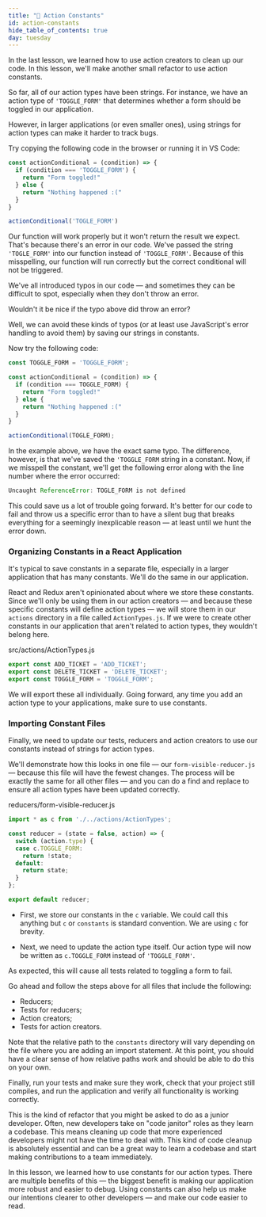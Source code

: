 ```yaml
---
title: "📓 Action Constants"
id: action-constants
hide_table_of_contents: true
day: tuesday
---
```


In the last lesson, we learned how to use action creators to clean up our code. In this lesson, we'll make another small refactor to use action constants.

So far, all of our action types have been strings. For instance, we have an action type of `'TOGGLE_FORM'` that determines whether a form should be toggled in our application.

However, in larger applications (or even smaller ones), using strings for action types can make it harder to track bugs.

Try copying the following code in the browser or running it in VS Code:

```js
const actionConditional = (condition) => {
  if (condition === 'TOGGLE_FORM') {
    return "Form toggled!"
  } else {
    return "Nothing happened :("
  }
}

actionConditional('TOGLE_FORM')
```

Our function will work properly but it won't return the result we expect. That's because there's an error in our code. We've passed the string `'TOGLE_FORM'` into our function instead of `'TOGGLE_FORM'`. Because of this misspelling, our function will run correctly but the correct conditional will not be triggered.

We've all introduced typos in our code — and sometimes they can be difficult to spot, especially when they don't throw an error.

Wouldn't it be nice if the typo above did throw an error?

Well, we can avoid these kinds of typos (or at least use JavaScript's error handling to avoid them) by saving our strings in constants.

Now try the following code:

```js
const TOGGLE_FORM = 'TOGGLE_FORM';

const actionConditional = (condition) => {
  if (condition === TOGGLE_FORM) {
    return "Form toggled!"
  } else {
    return "Nothing happened :("
  }
}

actionConditional(TOGLE_FORM);
```

In the example above, we have the exact same typo. The difference, however, is that we've saved the `'TOGGLE_FORM` string in a constant. Now, if we misspell the constant, we'll get the following error along with the line number where the error occurred:

```javascript
Uncaught ReferenceError: TOGLE_FORM is not defined
```

This could save us a lot of trouble going forward. It's better for our code to fail and throw us a specific error than to have a silent bug that breaks everything for a seemingly inexplicable reason — at least until we hunt the error down.

### Organizing Constants in a React Application

It's typical to save constants in a separate file, especially in a larger application that has many constants. We'll do the same in our application.

React and Redux aren't opinionated about where we store these constants. Since we'll only be using them in our action creators — and because these specific constants will define action types — we will store them in our `actions` directory in a file called `ActionTypes.js`. If we were to create other constants in our application that aren't related to action types, they wouldn't belong here.

<div class="filename">src/actions/ActionTypes.js</div>

```js
export const ADD_TICKET = 'ADD_TICKET';
export const DELETE_TICKET = 'DELETE_TICKET';
export const TOGGLE_FORM = 'TOGGLE_FORM';
```

We will export these all individually. Going forward, any time you add an action type to your applications, make sure to use constants.

### Importing Constant Files

Finally, we need to update our tests, reducers and action creators to use our constants instead of strings for action types.

We'll demonstrate how this looks in one file — our `form-visible-reducer.js` — because this file will have the fewest changes. The process will be exactly the same for all other files — and you can do a find and replace to ensure all action types have been updated correctly.

<div class="filename">reducers/form-visible-reducer.js</div>

```js
import * as c from './../actions/ActionTypes';

const reducer = (state = false, action) => {
  switch (action.type) {
  case c.TOGGLE_FORM:
    return !state;
  default:
    return state;
  }
};

export default reducer;
```

* First, we store our constants in the `c` variable. We could call this anything but `c` or `constants` is standard convention. We are using `c` for brevity.

* Next, we need to update the action type itself. Our action type will now be written as `c.TOGGLE_FORM` instead of `'TOGGLE_FORM'`.

As expected, this will cause all tests related to toggling a form to fail.

Go ahead and follow the steps above for all files that include the following:

* Reducers;
* Tests for reducers;
* Action creators;
* Tests for action creators.

Note that the relative path to the `constants` directory will vary depending on the file where you are adding an import statement. At this point, you should have a clear sense of how relative paths work and should be able to do this on your own.

Finally, run your tests and make sure they work, check that your project still compiles, and run the application and verify all functionality is working correctly.

This is the kind of refactor that you might be asked to do as a junior developer. Often, new developers take on "code janitor" roles as they learn a codebase. This means cleaning up code that more experienced developers might not have the time to deal with. This kind of code cleanup is absolutely essential and can be a great way to learn a codebase and start making contributions to a team immediately.

In this lesson, we learned how to use constants for our action types. There are multiple benefits of this — the biggest benefit is making our application more robust and easier to debug. Using constants can also help us make our intentions clearer to other developers — and make our code easier to read.
